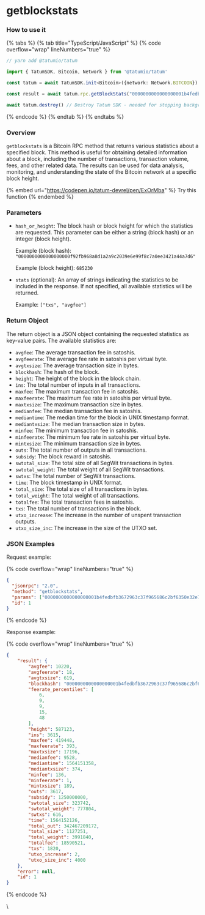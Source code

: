 # getblockstats

### How to use it

{% tabs %}
{% tab title="TypeScript/JavaScript" %}
{% code overflow="wrap" lineNumbers="true" %}
```typescript
// yarn add @tatumio/tatum

import { TatumSDK, Bitcoin, Network } from '@tatumio/tatum'

const tatum = await TatumSDK.init<Bitcoin>({network: Network.BITCOIN})

const result = await tatum.rpc.getBlockStats("0000000000000000001b4fedbfb3672963c37f965686c2bf6350e32e77f9941f")

await tatum.destroy() // Destroy Tatum SDK - needed for stopping background jobs
```
{% endcode %}
{% endtab %}
{% endtabs %}

### Overview

`getblockstats` is a Bitcoin RPC method that returns various statistics about a specified block. This method is useful for obtaining detailed information about a block, including the number of transactions, transaction volume, fees, and other related data. The results can be used for data analysis, monitoring, and understanding the state of the Bitcoin network at a specific block height.

{% embed url="https://codepen.io/tatum-devrel/pen/ExOrMba" %}
Try this function
{% endembed %}

### Parameters

*   `hash_or_height`: The block hash or block height for which the statistics are requested. This parameter can be either a string (block hash) or an integer (block height).

    Example (block hash): `"0000000000000000000f92fb968a8d1a2a9c2039e6e99f8c7a0ee3421a44a7d6"`

    Example (block height): `685230`
*   `stats` (optional): An array of strings indicating the statistics to be included in the response. If not specified, all available statistics will be returned.

    Example: `["txs", "avgfee"]`

### Return Object

The return object is a JSON object containing the requested statistics as key-value pairs. The available statistics are:

* `avgfee`: The average transaction fee in satoshis.
* `avgfeerate`: The average fee rate in satoshis per virtual byte.
* `avgtxsize`: The average transaction size in bytes.
* `blockhash`: The hash of the block.
* `height`: The height of the block in the block chain.
* `ins`: The total number of inputs in all transactions.
* `maxfee`: The maximum transaction fee in satoshis.
* `maxfeerate`: The maximum fee rate in satoshis per virtual byte.
* `maxtxsize`: The maximum transaction size in bytes.
* `medianfee`: The median transaction fee in satoshis.
* `mediantime`: The median time for the block in UNIX timestamp format.
* `mediantxsize`: The median transaction size in bytes.
* `minfee`: The minimum transaction fee in satoshis.
* `minfeerate`: The minimum fee rate in satoshis per virtual byte.
* `mintxsize`: The minimum transaction size in bytes.
* `outs`: The total number of outputs in all transactions.
* `subsidy`: The block reward in satoshis.
* `swtotal_size`: The total size of all SegWit transactions in bytes.
* `swtotal_weight`: The total weight of all SegWit transactions.
* `swtxs`: The total number of SegWit transactions.
* `time`: The block timestamp in UNIX format.
* `total_size`: The total size of all transactions in bytes.
* `total_weight`: The total weight of all transactions.
* `totalfee`: The total transaction fees in satoshis.
* `txs`: The total number of transactions in the block.
* `utxo_increase`: The increase in the number of unspent transaction outputs.
* `utxo_size_inc`: The increase in the size of the UTXO set.

### JSON Examples

Request example:

{% code overflow="wrap" lineNumbers="true" %}
```json
{
  "jsonrpc": "2.0",
  "method": "getblockstats",
  "params": ["0000000000000000001b4fedbfb3672963c37f965686c2bf6350e32e77f9941f"],
  "id": 1
}
```
{% endcode %}

Response example:

{% code overflow="wrap" lineNumbers="true" %}
```json
{
    "result": {
        "avgfee": 10220,
        "avgfeerate": 18,
        "avgtxsize": 619,
        "blockhash": "0000000000000000001b4fedbfb3672963c37f965686c2bf6350e32e77f9941f",
        "feerate_percentiles": [
            6,
            9,
            9,
            15,
            48
        ],
        "height": 587123,
        "ins": 3615,
        "maxfee": 419448,
        "maxfeerate": 393,
        "maxtxsize": 17196,
        "medianfee": 9528,
        "mediantime": 1564151358,
        "mediantxsize": 374,
        "minfee": 136,
        "minfeerate": 1,
        "mintxsize": 189,
        "outs": 3617,
        "subsidy": 1250000000,
        "swtotal_size": 323742,
        "swtotal_weight": 777804,
        "swtxs": 616,
        "time": 1564152126,
        "total_out": 342467209172,
        "total_size": 1127251,
        "total_weight": 3991840,
        "totalfee": 18590521,
        "txs": 1820,
        "utxo_increase": 2,
        "utxo_size_inc": 4000
    },
    "error": null,
    "id": 1
}
```
{% endcode %}

\
